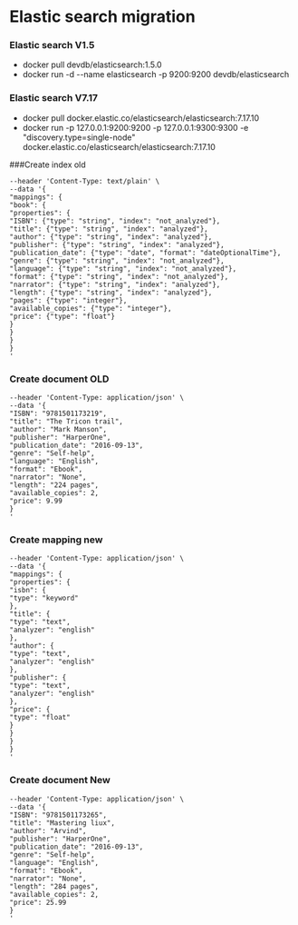 # Elastic search migration

### Elastic search V1.5
* docker pull devdb/elasticsearch:1.5.0
* docker run -d --name elasticsearch -p 9200:9200 devdb/elasticsearch



### Elastic search V7.17
* docker pull docker.elastic.co/elasticsearch/elasticsearch:7.17.10
* docker run -p 127.0.0.1:9200:9200 -p 127.0.0.1:9300:9300 -e "discovery.type=single-node" docker.elastic.co/elasticsearch/elasticsearch:7.17.10



###Create index old

```curl --location --request PUT 'http://localhost:9200/products' \
--header 'Content-Type: text/plain' \
--data '{
"mappings": {
"book": {
"properties": {
"ISBN": {"type": "string", "index": "not_analyzed"},
"title": {"type": "string", "index": "analyzed"},
"author": {"type": "string", "index": "analyzed"},
"publisher": {"type": "string", "index": "analyzed"},
"publication_date": {"type": "date", "format": "dateOptionalTime"},
"genre": {"type": "string", "index": "not_analyzed"},
"language": {"type": "string", "index": "not_analyzed"},
"format": {"type": "string", "index": "not_analyzed"},
"narrator": {"type": "string", "index": "analyzed"},
"length": {"type": "string", "index": "analyzed"},
"pages": {"type": "integer"},
"available_copies": {"type": "integer"},
"price": {"type": "float"}
}
}
}
}
'
```

### Create document OLD
```curl --location 'http://localhost:9200/products/book' \
--header 'Content-Type: application/json' \
--data '{
"ISBN": "9781501173219",
"title": "The Tricon trail",
"author": "Mark Manson",
"publisher": "HarperOne",
"publication_date": "2016-09-13",
"genre": "Self-help",
"language": "English",
"format": "Ebook",
"narrator": "None",
"length": "224 pages",
"available_copies": 2,
"price": 9.99
}
'
```

### Create mapping new 
```curl --location --request PUT 'http://localhost:9200/products' \
--header 'Content-Type: application/json' \
--data '{
"mappings": {
"properties": {
"isbn": {
"type": "keyword"
},
"title": {
"type": "text",
"analyzer": "english"
},
"author": {
"type": "text",
"analyzer": "english"
},
"publisher": {
"type": "text",
"analyzer": "english"
},
"price": {
"type": "float"
}
}
}
}
'
```


### Create document New
```curl --location 'http://localhost:9200/products/_doc' \
--header 'Content-Type: application/json' \
--data '{
"ISBN": "9781501173265",
"title": "Mastering liux",
"author": "Arvind",
"publisher": "HarperOne",
"publication_date": "2016-09-13",
"genre": "Self-help",
"language": "English",
"format": "Ebook",
"narrator": "None",
"length": "284 pages",
"available_copies": 2,
"price": 25.99
}
'
```
